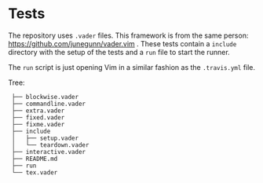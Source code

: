 # Tests

The repository uses `.vader` files. This framework is from the same person:
https://github.com/junegunn/vader.vim . These tests contain a `include`
directory with the setup of the tests and a `run` file to start the runner.

The `run` script is just opening Vim in a similar fashion as the `.travis.yml`
file.

Tree:

```
 ├── blockwise.vader
 ├── commandline.vader
 ├── extra.vader
 ├── fixed.vader
 ├── fixme.vader
 ├── include
 │   ├── setup.vader
 │   └── teardown.vader
 ├── interactive.vader
 ├── README.md
 ├── run
 └── tex.vader
```
